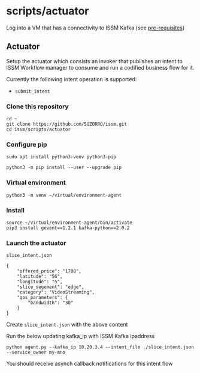 # scripts/actuator

Log into a VM that has a connectivity to ISSM Kafka (see [pre-requisites](https://github.com/5GZORRO/issm#pre-requisites))

## Actuator

Setup the actuator which consists an invoker that publishes an intent to ISSM Workflow manager to consume and run a codified business flow for it.

Currently the following intent operation is supported:

* `submit_intent`

### Clone this repository

```
cd ~
git clone https://github.com/5GZORRO/issm.git
cd issm/scripts/actuator
```

### Configure pip

```
sudo apt install python3-venv python3-pip
```

```
python3 -m pip install --user --upgrade pip
```

### Virtual environment

```
python3 -m venv ~/virtual/environment-agent
```

### Install

```
source ~/virtual/environment-agent/bin/activate
pip3 install gevent==1.2.1 kafka-python==2.0.2
```

### Launch the actuator

`slice_intent.json`

```
{
    "offered_price": "1700",
    "latitude": "56",
    "longitude": "5",
    "slice_segement": "edge",
    "category": "VideoStreaming",
    "qos_parameters": {
        "bandwidth": "30"
    }
}
```

Create `slice_intent.json` with the above content

Run the below updating kafka_ip with ISSM Kafka ipaddress

```
python agent.py --kafka_ip 10.20.3.4 --intent_file ./slice_intent.json --service_owner my-mno
```

You should receive asynch callback notifications for this intent flow
